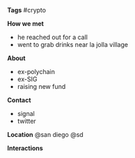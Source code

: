 **Tags**
#crypto

**How we met**
- he reached out for a call
- went to grab drinks near la jolla village

**About**
- ex-polychain
- ex-SIG
- raising new fund

**Contact**
- signal
- twitter

**Location**
@san diego
@sd

**Interactions**
